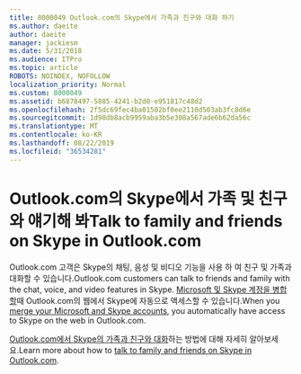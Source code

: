 ```yaml
---
title: 8000049 Outlook.com의 Skype에서 가족과 친구와 대화 하기
ms.author: daeite
author: daeite
manager: jackiesm
ms.date: 5/31/2018
ms.audience: ITPro
ms.topic: article
ROBOTS: NOINDEX, NOFOLLOW
localization_priority: Normal
ms.custom: 8000049
ms.assetid: b6878497-5885-4241-b2d0-e951817c48d2
ms.openlocfilehash: 2f5dc69fec4ba01502bf0ee2110d503ab3fc8d6e
ms.sourcegitcommit: 1d98db8acb9959aba3b5e308a567ade6b62da56c
ms.translationtype: MT
ms.contentlocale: ko-KR
ms.lasthandoff: 08/22/2019
ms.locfileid: "36534281"
---
```

# <a name="talk-to-family-and-friends-on-skype-in-outlookcom"></a><span data-ttu-id="5a2d1-102">Outlook.com의 Skype에서 가족 및 친구와 얘기해 봐</span><span class="sxs-lookup"><span data-stu-id="5a2d1-102">Talk to family and friends on Skype in Outlook.com</span></span>

<span data-ttu-id="5a2d1-103">Outlook.com 고객은 Skype의 채팅, 음성 및 비디오 기능을 사용 하 여 친구 및 가족과 대화할 수 있습니다.</span><span class="sxs-lookup"><span data-stu-id="5a2d1-103">Outlook.com customers can talk to friends and family with the chat, voice, and video features in Skype.</span></span> <span data-ttu-id="5a2d1-104">[Microsoft 및 Skype 계정을 병합할](https://go.microsoft.com/fwlink/p/?linkid=2001101&amp;clcid=0x409)때 Outlook.com의 웹에서 Skype에 자동으로 액세스할 수 있습니다.</span><span class="sxs-lookup"><span data-stu-id="5a2d1-104">When you [merge your Microsoft and Skype accounts](https://go.microsoft.com/fwlink/p/?linkid=2001101&amp;clcid=0x409), you automatically have access to Skype on the web in Outlook.com.</span></span>
  
<span data-ttu-id="5a2d1-105">[Outlook.com에서 Skype의 가족과 친구와 대화](https://go.microsoft.com/fwlink/p/?linkid=2001407&amp;clcid=0x409)하는 방법에 대해 자세히 알아보세요.</span><span class="sxs-lookup"><span data-stu-id="5a2d1-105">Learn more about how to [talk to family and friends on Skype in Outlook.com](https://go.microsoft.com/fwlink/p/?linkid=2001407&amp;clcid=0x409).</span></span>
  

